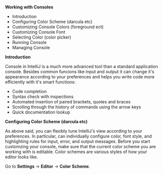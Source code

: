 **Working with Consoles**

 - Introduction
 - Configuring Color Scheme (darcula etc)
 - Customizing Console Colors (foreground ect)
 - Customizing Console Font 
 - Selecting Color (color picker)
 - Running Console
 - Managing Console
 
 **Introduction**

Console in IntelliJ is a much more advanced tool than a standard application console. Besides common funcions like input and output it can change it's appearance according to your preferences and helps you write code more efficiently with it's smart functions:
    
 - Code completion 
 - Syntax check with inspections
 - Automated insertion of paired brackets, quotes and braces
 - Scrolling through the history of commands using the arrow keys 
 - Quick documentation lookup
 
 **Configuring Color Scheme (darcula etc)**

As above said, you can flexibly tune IntelliJ's view according to your preferences. In particular, can individually configure color, font style, and highlighting rules for input, error, and output messages. Before you start customzing your console, make sure that the current color scheme you are working with is editable. Color schemes are various styles of how your editor looks like. 

Go to **Settings** -> **Editor** -> **Color Scheme**.

